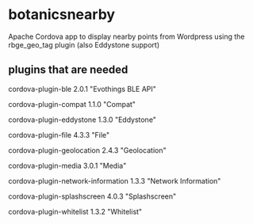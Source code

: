 # botanicsnearby
Apache Cordova app to display nearby points from Wordpress using the rbge_geo_tag plugin (also Eddystone support)


## plugins that are needed

cordova-plugin-ble 2.0.1 "Evothings BLE API"

cordova-plugin-compat 1.1.0 "Compat"

cordova-plugin-eddystone 1.3.0 "Eddystone"

cordova-plugin-file 4.3.3 "File"

cordova-plugin-geolocation 2.4.3 "Geolocation"

cordova-plugin-media 3.0.1 "Media"

cordova-plugin-network-information 1.3.3 "Network Information"

cordova-plugin-splashscreen 4.0.3 "Splashscreen"

cordova-plugin-whitelist 1.3.2 "Whitelist"